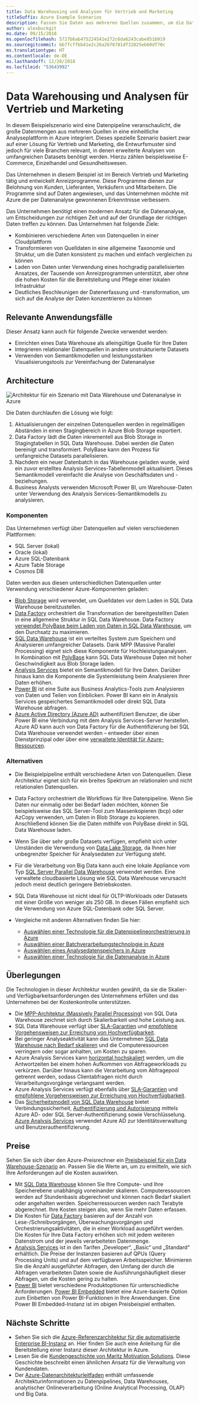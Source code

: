 ```yaml
---
title: Data Warehousing und Analysen für Vertrieb und Marketing
titleSuffix: Azure Example Scenarios
description: Fassen Sie Daten aus mehreren Quellen zusammen, um die Datenanalyse zu optimieren.
author: alexbuckgit
ms.date: 09/15/2018
ms.openlocfilehash: 5727b6ab475224541e272c6da6243cabe851b919
ms.sourcegitcommit: bb7fcffbb41e2c26a26f8781df32825eb60df70c
ms.translationtype: HT
ms.contentlocale: de-DE
ms.lasthandoff: 12/20/2018
ms.locfileid: "53643992"
---
```

# <a name="data-warehousing-and-analytics-for-sales-and-marketing"></a>Data Warehousing und Analysen für Vertrieb und Marketing

In diesem Beispielszenario wird eine Datenpipeline veranschaulicht, die große Datenmengen aus mehreren Quellen in eine einheitliche Analyseplattform in Azure integriert. Dieses spezielle Szenario basiert zwar auf einer Lösung für Vertrieb und Marketing, die Entwurfsmuster sind jedoch für viele Branchen relevant, in denen erweiterte Analysen von umfangreichen Datasets benötigt werden. Hierzu zählen beispielsweise E-Commerce, Einzelhandel und Gesundheitswesen.

Das Unternehmen in diesem Beispiel ist im Bereich Vertrieb und Marketing tätig und entwickelt Anreizprogramme. Diese Programme dienen zur Belohnung von Kunden, Lieferanten, Verkäufern und Mitarbeitern. Die Programme sind auf Daten angewiesen, und das Unternehmen möchte mit Azure die per Datenanalyse gewonnenen Erkenntnisse verbessern.

Das Unternehmen benötigt einen modernen Ansatz für die Datenanalyse, um Entscheidungen zur richtigen Zeit und auf der Grundlage der richtigen Daten treffen zu können. Das Unternehmen hat folgende Ziele:

- Kombinieren verschiedene Arten von Datenquellen in einer Cloudplattform
- Transformieren von Quelldaten in eine allgemeine Taxonomie und Struktur, um die Daten konsistent zu machen und einfach vergleichen zu können
- Laden von Daten unter Verwendung eines hochgradig parallelisierten Ansatzes, der Tausende von Anreizprogrammen unterstützt, aber ohne die hohen Kosten für die Bereitstellung und Pflege einer lokalen Infrastruktur
- Deutliches Beschleunigen der Datenerfassung und -transformation, um sich auf die Analyse der Daten konzentrieren zu können

## <a name="relevant-use-cases"></a>Relevante Anwendungsfälle

Dieser Ansatz kann auch für folgende Zwecke verwendet werden:

- Einrichten eines Data Warehouse als alleingültige Quelle für Ihre Daten
- Integrieren relationaler Datenquellen in andere unstrukturierte Datasets
- Verwenden von Semantikmodellen und leistungsstarken Visualisierungstools zur Vereinfachung der Datenanalyse

## <a name="architecture"></a>Architecture

![Architektur für ein Szenario mit Data Warehouse und Datenanalyse in Azure][architecture]

Die Daten durchlaufen die Lösung wie folgt:

1. Aktualisierungen der einzelnen Datenquellen werden in regelmäßigen Abständen in einen Stagingbereich in Azure Blob Storage exportiert.
2. Data Factory lädt die Daten inkrementell aus Blob Storage in Stagingtabellen in SQL Data Warehouse. Dabei werden die Daten bereinigt und transformiert. PolyBase kann den Prozess für umfangreiche Datasets parallelisieren.
3. Nachdem ein neuer Datenbatch in das Warehouse geladen wurde, wird ein zuvor erstelltes Analysis Services-Tabellenmodell aktualisiert. Dieses Semantikmodell vereinfacht die Analyse von Geschäftsdaten und -beziehungen.
4. Business Analysts verwenden Microsoft Power BI, um Warehouse-Daten unter Verwendung des Analysis Services-Semantikmodells zu analysieren.

### <a name="components"></a>Komponenten

Das Unternehmen verfügt über Datenquellen auf vielen verschiedenen Plattformen:

- SQL Server (lokal)
- Oracle (lokal)
- Azure SQL-Datenbank
- Azure Table Storage
- Cosmos DB

Daten werden aus diesen unterschiedlichen Datenquellen unter Verwendung verschiedener Azure-Komponenten geladen:

- [Blob Storage](/azure/storage/blobs/storage-blobs-introduction) wird verwendet, um Quelldaten vor dem Laden in SQL Data Warehouse bereitzustellen.
- [Data Factory](/azure/data-factory) orchestriert die Transformation der bereitgestellten Daten in eine allgemeine Struktur in SQL Data Warehouse. Data Factory [verwendet PolyBase beim Laden von Daten in SQL Data Warehouse](/azure/data-factory/connector-azure-sql-data-warehouse#use-polybase-to-load-data-into-azure-sql-data-warehouse), um den Durchsatz zu maximieren.
- [SQL Data Warehouse](/azure/sql-data-warehouse/sql-data-warehouse-overview-what-is) ist ein verteiltes System zum Speichern und Analysieren umfangreicher Datasets. Dank MPP (Massive Parallel Processing) eignet sich diese Komponente für Hochleistungsanalysen. In Kombination mit [PolyBase](/sql/relational-databases/polybase/polybase-guide) kann SQL Data Warehouse Daten mit hoher Geschwindigkeit aus Blob Storage laden.
- [Analysis Services](/azure/analysis-services) bietet ein Semantikmodell für Ihre Daten. Darüber hinaus kann die Komponente die Systemleistung beim Analysieren Ihrer Daten erhöhen.
- [Power BI](/power-bi) ist eine Suite aus Business Analytics-Tools zum Analysieren von Daten und Teilen von Einblicken. Power BI kann ein in Analysis Services gespeichertes Semantikmodell oder direkt SQL Data Warehouse abfragen.
- [Azure Active Directory (Azure AD)](/azure/active-directory) authentifiziert Benutzer, die über Power BI eine Verbindung mit dem Analysis Services-Server herstellen. Azure AD kann auch von Data Factory für die Authentifizierung bei SQL Data Warehouse verwendet werden – entweder über einen Dienstprinzipal oder über eine [verwaltete Identität für Azure-Ressourcen](/azure/active-directory/managed-identities-azure-resources/overview).

### <a name="alternatives"></a>Alternativen

- Die Beispielpipeline enthält verschiedene Arten von Datenquellen. Diese Architektur eignet sich für ein breites Spektrum an relationalen und nicht relationalen Datenquellen.
- Data Factory orchestriert die Workflows für Ihre Datenpipeline. Wenn Sie Daten nur einmalig oder bei Bedarf laden möchten, können Sie beispielsweise das SQL Server-Tool zum Massenkopieren (bcp) oder AzCopy verwenden, um Daten in Blob Storage zu kopieren. Anschließend können Sie die Daten mithilfe von PolyBase direkt in SQL Data Warehouse laden.
- Wenn Sie über sehr große Datasets verfügen, empfiehlt sich unter Umständen die Verwendung von [Data Lake Storage](/azure/storage/data-lake-storage/introduction), da Ihnen hier unbegrenzter Speicher für Analysedaten zur Verfügung steht.
- Für die Verarbeitung von Big Data kann auch eine lokale Appliance vom Typ [SQL Server Parallel Data Warehouse](/sql/analytics-platform-system) verwendet werden. Eine verwaltete cloudbasierte Lösung wie SQL Data Warehouse verursacht jedoch meist deutlich geringere Betriebskosten.
- SQL Data Warehouse ist nicht ideal für OLTP-Workloads oder Datasets mit einer Größe von weniger als 250 GB. In diesen Fällen empfiehlt sich die Verwendung von Azure SQL-Datenbank oder SQL Server.
- Vergleiche mit anderen Alternativen finden Sie hier:

  - [Auswählen einer Technologie für die Datenpipelineorchestrierung in Azure](/azure/architecture/data-guide/technology-choices/pipeline-orchestration-data-movement)
  - [Auswählen einer Batchverarbeitungstechnologie in Azure](/azure/architecture/data-guide/technology-choices/batch-processing)
  - [Auswählen eines Analysedatenspeichers in Azure](/azure/architecture/data-guide/technology-choices/analytical-data-stores)
  - [Auswählen einer Technologie für die Datenanalyse in Azure](/azure/architecture/data-guide/technology-choices/analysis-visualizations-reporting)

## <a name="considerations"></a>Überlegungen

Die Technologien in dieser Architektur wurden gewählt, da sie die Skalier- und Verfügbarkeitsanforderungen des Unternehmens erfüllen und das Unternehmen bei der Kostenkontrolle unterstützen.

- Die [MPP-Architektur (Massively Parallel Processing)](/azure/sql-data-warehouse/massively-parallel-processing-mpp-architecture) von SQL Data Warehouse zeichnet sich durch Skalierbarkeit und hohe Leistung aus.
- SQL Data Warehouse verfügt über [SLA-Garantien](https://azure.microsoft.com/support/legal/sla/sql-data-warehouse) und [empfohlene Vorgehensweisen zur Erreichung von Hochverfügbarkeit](/azure/sql-data-warehouse/sql-data-warehouse-best-practices).
- Bei geringer Analyseaktivität kann das Unternehmen [SQL Data Warehouse nach Bedarf skalieren](/azure/sql-data-warehouse/sql-data-warehouse-manage-compute-overview) und die Computeressourcen verringern oder sogar anhalten, um Kosten zu sparen.
- Azure Analysis Services kann [horizontal hochskaliert](/azure/analysis-services/analysis-services-scale-out) werden, um die Antwortzeiten bei einem hohen Aufkommen von Abfrageworkloads zu verkürzen. Darüber hinaus kann die Verarbeitung vom Abfragepool getrennt werden, sodass Clientabfragen nicht durch Verarbeitungsvorgänge verlangsamt werden.
- Azure Analysis Services verfügt ebenfalls über [SLA-Garantien](https://azure.microsoft.com/support/legal/sla/analysis-services) und [empfohlene Vorgehensweisen zur Erreichung von Hochverfügbarkeit](/azure/analysis-services/analysis-services-bcdr).
- Das [Sicherheitsmodell von SQL Data Warehouse](/azure/sql-data-warehouse/sql-data-warehouse-overview-manage-security) bietet Verbindungssicherheit, [Authentifizierung und Autorisierung](/azure/sql-data-warehouse/sql-data-warehouse-authentication) mittels Azure AD- oder SQL Server-Authentifizierung sowie Verschlüsselung. [Azure Analysis Services](/azure/analysis-services/analysis-services-manage-users) verwendet Azure AD zur Identitätsverwaltung und Benutzerauthentifizierung.

## <a name="pricing"></a>Preise

Sehen Sie sich über den Azure-Preisrechner ein [Preisbeispiel für ein Data Warehouse-Szenario][calculator] an. Passen Sie die Werte an, um zu ermitteln, wie sich Ihre Anforderungen auf die Kosten auswirken.

- Mit [SQL Data Warehouse](https://azure.microsoft.com/pricing/details/sql-data-warehouse/gen2) können Sie Ihre Compute- und Ihre Speicherebene unabhängig voneinander skalieren. Computeressourcen werden auf Stundenbasis abgerechnet und können nach Bedarf skaliert oder angehalten werden. Speicherressourcen werden nach Terabyte abgerechnet. Ihre Kosten steigen also, wenn Sie mehr Daten erfassen.
- Die Kosten für [Data Factory](https://azure.microsoft.com/pricing/details/data-factory) basieren auf der Anzahl von Lese-/Schreibvorgängen, Überwachungsvorgängen und Orchestrierungsaktivitäten, die in einer Workload ausgeführt werden. Die Kosten für Ihre Data Factory erhöhen sich mit jedem weiteren Datenstrom und der jeweils verarbeiteten Datenmenge.
- [Analysis Services](https://azure.microsoft.com/pricing/details/analysis-services) ist in den Tarifen „Developer“, „Basic“ und „Standard“ erhältlich. Die Preise der Instanzen basieren auf QPUs (Query Processing Units) und auf dem verfügbaren Arbeitsspeicher. Minimieren Sie die Anzahl ausgeführter Abfragen, den Umfang der durch die Abfragen verarbeiteten Daten sowie die Ausführungshäufigkeit dieser Abfragen, um die Kosten gering zu halten.
- [Power BI](https://powerbi.microsoft.com/pricing) bietet verschiedene Produktoptionen für unterschiedliche Anforderungen. [Power BI Embedded](https://azure.microsoft.com/pricing/details/power-bi-embedded) bietet eine Azure-basierte Option zum Einbetten von Power BI-Funktionen in Ihre Anwendungen. Eine Power BI Embedded-Instanz ist im obigen Preisbeispiel enthalten.

## <a name="next-steps"></a>Nächste Schritte

- Sehen Sie sich die [Azure-Referenzarchitektur für die automatisierte Enterprise BI-Instanz](/azure/architecture/reference-architectures/data/enterprise-bi-adf) an. Hier finden Sie auch eine Anleitung für die Bereitstellung einer Instanz dieser Architektur in Azure.
- Lesen Sie die [Kundengeschichte von Maritz Motivation Solutions][source-document]. Diese Geschichte beschreibt einen ähnlichen Ansatz für die Verwaltung von Kundendaten.
- Der [Azure-Datenarchitekturleitfaden](/azure/architecture/data-guide) enthält umfassende Architekturinformationen zu Datenpipelines, Data Warehouses, analytischer Onlineverarbeitung (Online Analytical Processing, OLAP) und Big Data.

<!-- links -->
[source-document]: https://customers.microsoft.com/story/maritz
[calculator]: https://azure.com/e/b798fb70c53e4dd19fdeacea4db78276
[architecture]: ./media/architecture-data-warehouse.png
